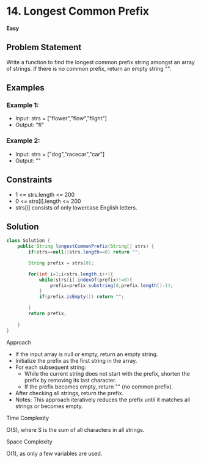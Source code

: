 # 14. Longest Common Prefix
**Easy**

## Problem Statement
Write a function to find the longest common prefix string amongst an array of strings.
If there is no common prefix, return an empty string "".

## Examples
### Example 1:
- Input: strs = ["flower","flow","flight"]
- Output: "fl"

### Example 2:
- Input: strs = ["dog","racecar","car"]
- Output: ""

## Constraints
- 1 <= strs.length <= 200
- 0 <= strs[i].length <= 200
- strs[i] consists of only lowercase English letters.

## Solution
```java
class Solution {
	public String longestCommonPrefix(String[] strs) {
		if(strs==null||strs.length==0) return "";

		String prefix = strs[0];

		for(int i=1;i<strs.length;i++){
			while(strs[i].indexOf(prefix)!=0){
				prefix=prefix.substring(0,prefix.length()-1);
			}
			if(prefix.isEmpty()) return "";

		}
		return prefix;
        
	}
}
```

Approach

- If the input array is null or empty, return an empty string.
- Initialize the prefix as the first string in the array.
- For each subsequent string:
  - While the current string does not start with the prefix, shorten the prefix by removing its last character.
  - If the prefix becomes empty, return "" (no common prefix).
- After checking all strings, return the prefix.
- Notes: This approach iteratively reduces the prefix until it matches all strings or becomes empty.

Time Complexity

O(S), where S is the sum of all characters in all strings.

Space Complexity

O(1), as only a few variables are used.
